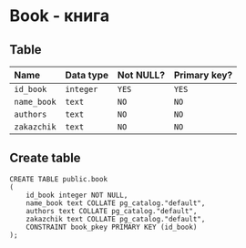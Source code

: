 # Book - книга


## Table

| Name                     | Data type     | Not NULL? | Primary key? |
|:------------------------ |:--------------|:----------|:-------------|
| `id_book`                | `integer`     | `YES`     | `YES`        |
| `name_book`              | `text`        | `NO`      | `NO`         |
| `authors`                | `text`        | `NO`      | `NO`         |
| `zakazchik`              | `text`        | `NO`      | `NO`         |


## Create table

```
CREATE TABLE public.book
(
    id_book integer NOT NULL,
    name_book text COLLATE pg_catalog."default",
    authors text COLLATE pg_catalog."default",
    zakazchik text COLLATE pg_catalog."default",
    CONSTRAINT book_pkey PRIMARY KEY (id_book)
);
```


